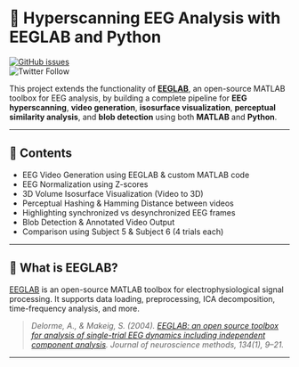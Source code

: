 # 🧠 Hyperscanning EEG Analysis with EEGLAB and Python

[![GitHub issues](https://img.shields.io/github/issues/sccn/eeglab?color=%23fa251e&logo=GitHub)](https://github.com/sccn/eeglab/issues)  
![Twitter Follow](https://img.shields.io/twitter/follow/eeglab2?style=social)

This project extends the functionality of [**EEGLAB**](https://sccn.ucsd.edu/eeglab/index.php), an open-source MATLAB toolbox for EEG analysis, by building a complete pipeline for **EEG hyperscanning**, **video generation**, **isosurface visualization**, **perceptual similarity analysis**, and **blob detection** using both **MATLAB** and **Python**.

---

## 📘 Contents

- EEG Video Generation using EEGLAB & custom MATLAB code
- EEG Normalization using Z-scores
- 3D Volume Isosurface Visualization (Video to 3D)
- Perceptual Hashing & Hamming Distance between videos
- Highlighting synchronized vs desynchronized EEG frames
- Blob Detection & Annotated Video Output
- Comparison using Subject 5 & Subject 6 (4 trials each)

---

## 🧠 What is EEGLAB?

[EEGLAB](https://sccn.ucsd.edu/eeglab/index.php) is an open-source MATLAB toolbox for electrophysiological signal processing. It supports data loading, preprocessing, ICA decomposition, time-frequency analysis, and more.

> _Delorme, A., & Makeig, S. (2004). [EEGLAB: an open source toolbox for analysis of single-trial EEG dynamics including independent component analysis](http://sccn.ucsd.edu/eeglab/download/eeglab_jnm03.pdf)._ *Journal of neuroscience methods, 134(1), 9–21.*

---


